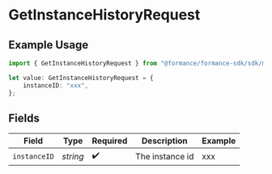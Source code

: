 # GetInstanceHistoryRequest

## Example Usage

```typescript
import { GetInstanceHistoryRequest } from "@formance/formance-sdk/sdk/models/operations";

let value: GetInstanceHistoryRequest = {
    instanceID: "xxx",
};
```

## Fields

| Field              | Type               | Required           | Description        | Example            |
| ------------------ | ------------------ | ------------------ | ------------------ | ------------------ |
| `instanceID`       | *string*           | :heavy_check_mark: | The instance id    | xxx                |